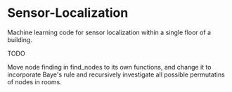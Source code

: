 # Sensor-Localization
Machine learning code for sensor localization within a single floor of a building.

TODO

Move node finding in find_nodes to its own functions, and change it to incorporate Baye's rule and recursively investigate all possible permutatins of nodes in rooms.

